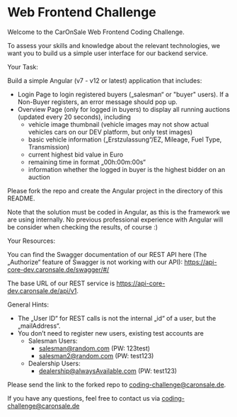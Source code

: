 # Web Frontend Challenge

Welcome to the CarOnSale Web Frontend Coding Challenge.

To assess your skills and knowledge about the relevant technologies, we want you to build us a simple user interface for our backend service.

Your Task:

Build a simple Angular (v7 - v12 or latest) application that includes:
- Login Page to login registered buyers („salesman“ or "buyer" users). If a Non-Buyer registers, an error message should pop up.
- Overview Page (only for logged in buyers) to display all running auctions (updated every 20 seconds), including
   - vehicle image thumbnail (vehicle images may not show actual vehicles cars on our DEV platform, but only test images)
   - basic vehicle information („Erstzulassung“/EZ, Mileage, Fuel Type, Transmission)
   - current highest bid value in Euro
   - remaining time in format „00h:00m:00s“
   - information whether the logged in buyer is the highest bidder on an auction
   
Please fork the repo and create the Angular project in the directory of this README.

Note that the solution must be coded in Angular, as this is the framework we are using internally. 
No previous professional experience with Angular will be consider when checking the results, of course :)

Your Resources:

You can find the Swagger documentation of our REST API here (The „Authorize“ feature of Swagger is not working with our API):
https://api-core-dev.caronsale.de/swagger/#/

The base URL of our REST service is <https://api-core-dev.caronsale.de/api/v1>.


General Hints:

- The „User ID“ for REST calls is not the internal „id“ of a user, but the „mailAddress“.
- You don’t need to register new users, existing test accounts are
   - Salesman Users:
      - salesman@random.com (PW: 123test)
      - salesman2@random.com (PW: test123)
   - Dealership Users:
      - dealership@alwaysAvailable.com (PW: test123)

Please send the link to the forked repo to coding-challenge@caronsale.de.

If you have any questions, feel free to contact us via <coding-challenge@caronsale.de>
